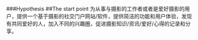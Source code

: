 ﻿###Hypothesis##The start point为从事与摄影的工作者或者是爱好摄影的用户，提供一个基于摄影的社交门户网站/软件，提供简洁的功能和用户体验，发现有共同爱好的人，加入不同的兴趣圈，促进摄影知识/资讯/爱好/心得的记录和分享。